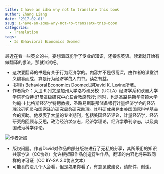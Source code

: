 ```yaml
---
title: I have an idea why not to translate this book
author: Zhang Liang
date: '2017-02-01'
slug: i-have-an-idea-why-not-to-translate-this-book
categories:
  - Translation
tags:
  - Is Behavioral Economics Doomed
---
```

最近在看一些英文的书，妄想着既能学了专业的知识，还锻炼英语。读着就开始有做翻译的想法。那就试试吧。 

- 这次要翻译的书是有关于行为经济学的。内容并不是很高深，由作者的课堂讲义编纂而成，算是行为经济学的入门书。读之有益。
- 书叫Is Behavioral Economics Doomed,是David K. Levine所著。                    
- 作者简介：大卫·K·列文是加州大学洛杉矶分校（UCLA）经济学系和欧洲大学学院罗伯特·舒曼高级研究中心联合教席教授; 同时，也是圣路易斯华盛顿大学约翰·H·比格斯经济学特聘教授，圣路易斯联邦储备银行计量经济学会的经济理论研究员和国家经济研究局的研究助理。其科研成果是由美国国家科学基金会的资助。他发表了大量的专业期刊，包括美国经济评论，计量经济学，经济研究的回顾与反思，政治经济学杂志，经济学理论，经济学季刊杂志，以及美国政治科学评论。

![作者近照](/images/davidlevine.jpg)

- 版权问题。作者David对作品的部分版权进行了无私的分享，其所采用的知识共享协议（CC协议）允许根据原作品创造衍生作品，翻译的内容也将采取同样的许可证（CC BY-SA 3.0协议文本）
- 可能真的没几个人会看，但是如果你看了，有意见或建议，请邮件，谢谢。